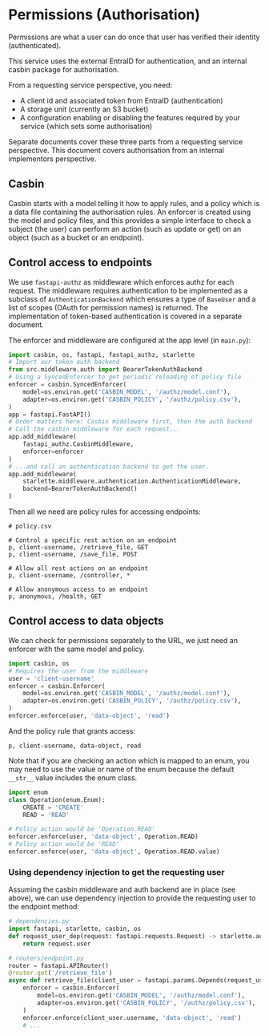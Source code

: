 # Permissions (Authorisation)

Permissions are what a user can do once that user has verified their identity (authenticated).

This service uses the external EntraID for authentication, and an internal casbin package for authorisation.

From a requesting service perspective, you need:
- A client id and associated token from EntraID (authentication)
- A storage unit (currently an S3 bucket)
- A configuration enabling or disabling the features required by your service (which sets some authorisation)

Separate documents cover these three parts from a requesting service perspective.
This document covers authorisation from an internal implementors perspective.

## Casbin

Casbin starts with a model telling it how to apply rules, and a policy which is a data file containing the authorisation
rules. An enforcer is created using the model and policy files, and this provides a simple interface to check a subject
(the user) can perform an action (such as update or get) on an object (such as a bucket or an endpoint).

## Control access to endpoints

We use `fastapi-authz` as middleware which enforces authz for each request. The middleware requires authentication to be
implemented as a subclass of `AuthenticationBackend` which ensures a type of `BaseUser` and a list of scopes (OAuth for
permission names) is returned. The implementation of token-based authentication is covered in a separate document.

The enforcer and middleware are configured at the app level (in `main.py`):
```python
import casbin, os, fastapi, fastapi_authz, starlette
# Import our token auth backend
from src.middleware.auth import BearerTokenAuthBackend
# Using a SyncedEnforcer to get periodic reloading of policy file
enforcer = casbin.SyncedEnforcer(
    model=os.environ.get('CASBIN_MODEL', '/authz/model.conf'),
    adapter=os.environ.get('CASBIN_POLICY', '/authz/policy.csv'),
)
app = fastapi.FastAPI()
# Order matters here: Casbin middleware first, then the auth backend
# Call the casbin middleware for each request...
app.add_middleware(
    fastapi_authz.CasbinMiddleware,
    enforcer=enforcer
)
# ...and call an authentication backend to get the user.
app.add_middleware(
    starlette.middleware.authentication.AuthenticationMiddleware,
    backend=BearerTokenAuthBackend()
)
```

Then all we need are policy rules for accessing endpoints:

```csv
# policy.csv

# Control a specific rest action on an endpoint
p, client-username, /retrieve_file, GET
p, client-username, /save_file, POST

# Allow all rest actions on an endpoint
p, client-username, /controller, *

# Allow anonymous access to an endpoint
p, anonymous, /health, GET
```


## Control access to data objects

We can check for permissions separately to the URL, we just need an enforcer with the same model and policy.

```python
import casbin, os
# Requires the user from the middleware
user = 'client-username'
enforcer = casbin.Enforcer(
    model=os.environ.get('CASBIN_MODEL', '/authz/model.conf'),
    adapter=os.environ.get('CASBIN_POLICY', '/authz/policy.csv'),
)
enforcer.enforce(user, 'data-object', 'read')
```

And the policy rule that grants access:
```
p, client-username, data-object, read
```

Note that if you are checking an action which is mapped to an enum, you may need to use the value or name of the enum
because the default `__str__` value includes the enum class.
```python
import enum
class Operation(enum.Enum):
    CREATE = 'CREATE'
    READ = 'READ'

# Policy action would be 'Operation.READ'
enforcer.enforce(user, 'data-object', Operation.READ)
# Policy action would be 'READ'
enforcer.enforce(user, 'data-object', Operation.READ.value)
```

### Using dependency injection to get the requesting user

Assuming the casbin middleware and auth backend are in place (see above), we can use dependency injection to provide the requesting user to the endpoint method:

```python
# dependencies.py
import fastapi, starlette, casbin, os
def request_user_dep(request: fastapi.requests.Request) -> starlette.authentication.BasicUser:
    return request.user

# routers/endpoint.py
router = fastapi.APIRouter()
@router.get('/retrieve_file')
async def retrieve_file(client_user = fastapi.params.Depends(request_user_dep), file:str = fastapi.params.Query(None, min_length=1)):
    enforcer = casbin.Enforcer(
        model=os.environ.get('CASBIN_MODEL', '/authz/model.conf'),
        adapter=os.environ.get('CASBIN_POLICY', '/authz/policy.csv'),
    )
    enforcer.enforce(client_user.username, 'data-object', 'read')
    # ...
```
